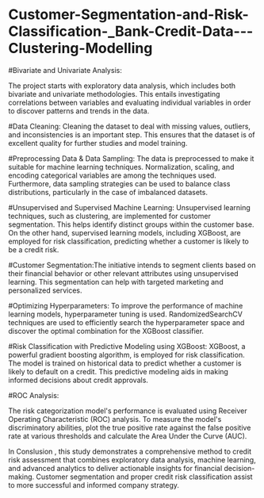 # Customer-Segmentation-and-Risk-Classification-_Bank-Credit-Data---Clustering-Modelling

#Bivariate and Univariate Analysis:

The project starts with exploratory data analysis, which includes both bivariate and univariate methodologies. This entails investigating correlations between variables and evaluating individual variables in order to discover patterns and trends in the data.

#Data Cleaning:
Cleaning the dataset to deal with missing values, outliers, and inconsistencies is an important step. This ensures that the dataset is of excellent quality for further studies and model training.



#Preprocessing Data & Data Sampling:
The data is preprocessed to make it suitable for machine learning techniques. Normalization, scaling, and encoding categorical variables are among the techniques used. Furthermore, data sampling strategies can be used to balance class distributions, particularly in the case of imbalanced datasets.


#Unsupervised and Supervised Machine Learning:
Unsupervised learning techniques, such as clustering, are implemented for customer segmentation. This helps identify distinct groups within the customer base. On the other hand, supervised learning models, including XGBoost, are employed for risk classification, predicting whether a customer is likely to be a credit risk.

#Customer Segmentation:The initiative intends to segment clients based on their financial behavior or other relevant attributes using unsupervised learning. This segmentation can help with targeted marketing and personalized services.


#Optimizing Hyperparameters: To improve the performance of machine learning models, hyperparameter tuning is used. RandomizedSearchCV techniques are used to efficiently search the hyperparameter space and discover the optimal combination for the XGBoost classifier.



#Risk Classification with Predictive Modeling using XGBoost:
XGBoost, a powerful gradient boosting algorithm, is employed for risk classification. The model is trained on historical data to predict whether a customer is likely to default on a credit. This predictive modeling aids in making informed decisions about credit approvals.

#ROC Analysis:


The risk categorization model's performance is evaluated using Receiver Operating Characteristic (ROC) analysis. To measure the model's discriminatory abilities, plot the true positive rate against the false positive rate at various thresholds and calculate the Area Under the Curve (AUC).

In Conslusion , this study demonstrates a comprehensive method to credit risk assessment that combines exploratory data analysis, machine learning, and advanced analytics to deliver actionable insights for financial decision-making. Customer segmentation and proper credit risk classification assist to more successful and informed company strategy.




